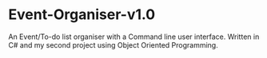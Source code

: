 # Event-Organiser-v1.0
An Event/To-do list organiser with a Command line user interface. Written in C# and my second project using Object Oriented Programming.

